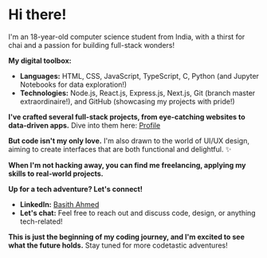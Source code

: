# Hi there! 

I'm an 18-year-old computer science student from India, with a thirst for chai and a passion for building full-stack wonders! 

**My digital toolbox:**

* **Languages:** HTML, CSS, JavaScript, TypeScript, C, Python (and Jupyter Notebooks for data exploration!)
* **Technologies:** Node.js, React.js, Express.js, Next.js, Git (branch master extraordinaire!), and GitHub (showcasing my projects with pride!)

**I've crafted several full-stack projects, from eye-catching websites to data-driven apps.** Dive into them here: [Profile](https://github.com/Basith-Ahmed)

**But code isn't my only love.** I'm also drawn to the world of UI/UX design, aiming to create interfaces that are both functional and delightful. ✨

**When I'm not hacking away, you can find me freelancing, applying my skills to real-world projects.** 

**Up for a tech adventure? Let's connect!**

* **LinkedIn:** [Basith Ahmed](www.linkedin.com/in/basith-ahmed)
* **Let's chat:** Feel free to reach out and discuss code, design, or anything tech-related!

**This is just the beginning of my coding journey, and I'm excited to see what the future holds.** Stay tuned for more codetastic adventures! 
